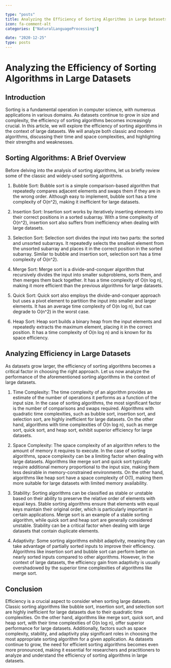 ```yaml
---

type: "posts"
title: Analyzing the Efficiency of Sorting Algorithms in Large Datasets
icon: fa-comment-alt
categories: ["NaturalLanguageProcessing"]

date: "2020-12-25"
type: posts
---
```





# Analyzing the Efficiency of Sorting Algorithms in Large Datasets

## Introduction

Sorting is a fundamental operation in computer science, with numerous applications in various domains. As datasets continue to grow in size and complexity, the efficiency of sorting algorithms becomes increasingly crucial. In this article, we will explore the efficiency of sorting algorithms in the context of large datasets. We will analyze both classic and modern algorithms, discussing their time and space complexities, and highlighting their strengths and weaknesses.

## Sorting Algorithms: A Brief Overview

Before delving into the analysis of sorting algorithms, let us briefly review some of the classic and widely-used sorting algorithms.

1. Bubble Sort: Bubble sort is a simple comparison-based algorithm that repeatedly compares adjacent elements and swaps them if they are in the wrong order. Although easy to implement, bubble sort has a time complexity of O(n^2), making it inefficient for large datasets.

2. Insertion Sort: Insertion sort works by iteratively inserting elements into their correct positions in a sorted subarray. With a time complexity of O(n^2), insertion sort also suffers from inefficiency when dealing with large datasets.

3. Selection Sort: Selection sort divides the input into two parts: the sorted and unsorted subarrays. It repeatedly selects the smallest element from the unsorted subarray and places it in the correct position in the sorted subarray. Similar to bubble and insertion sort, selection sort has a time complexity of O(n^2).

4. Merge Sort: Merge sort is a divide-and-conquer algorithm that recursively divides the input into smaller subproblems, sorts them, and then merges them back together. It has a time complexity of O(n log n), making it more efficient than the previous algorithms for large datasets.

5. Quick Sort: Quick sort also employs the divide-and-conquer approach but uses a pivot element to partition the input into smaller and larger elements. It has an average time complexity of O(n log n), but can degrade to O(n^2) in the worst case.

6. Heap Sort: Heap sort builds a binary heap from the input elements and repeatedly extracts the maximum element, placing it in the correct position. It has a time complexity of O(n log n) and is known for its space efficiency.

## Analyzing Efficiency in Large Datasets

As datasets grow larger, the efficiency of sorting algorithms becomes a critical factor in choosing the right approach. Let us now analyze the performance of the aforementioned sorting algorithms in the context of large datasets.

1. Time Complexity: The time complexity of an algorithm provides an estimate of the number of operations it performs as a function of the input size. In the case of sorting algorithms, the most significant factor is the number of comparisons and swaps required. Algorithms with quadratic time complexities, such as bubble sort, insertion sort, and selection sort, are highly inefficient for large datasets. On the other hand, algorithms with time complexities of O(n log n), such as merge sort, quick sort, and heap sort, exhibit superior efficiency for large datasets.

2. Space Complexity: The space complexity of an algorithm refers to the amount of memory it requires to execute. In the case of sorting algorithms, space complexity can be a limiting factor when dealing with large datasets. Algorithms like merge sort and quick sort typically require additional memory proportional to the input size, making them less desirable in memory-constrained environments. On the other hand, algorithms like heap sort have a space complexity of O(1), making them more suitable for large datasets with limited memory availability.

3. Stability: Sorting algorithms can be classified as stable or unstable based on their ability to preserve the relative order of elements with equal keys. Stable sorting algorithms ensure that elements with equal keys maintain their original order, which is particularly important in certain applications. Merge sort is an example of a stable sorting algorithm, while quick sort and heap sort are generally considered unstable. Stability can be a critical factor when dealing with large datasets that contain duplicate elements.

4. Adaptivity: Some sorting algorithms exhibit adaptivity, meaning they can take advantage of partially sorted inputs to improve their efficiency. Algorithms like insertion sort and bubble sort can perform better on nearly sorted inputs compared to other algorithms. However, in the context of large datasets, the efficiency gain from adaptivity is usually overshadowed by the superior time complexities of algorithms like merge sort.

## Conclusion

Efficiency is a crucial aspect to consider when sorting large datasets. Classic sorting algorithms like bubble sort, insertion sort, and selection sort are highly inefficient for large datasets due to their quadratic time complexities. On the other hand, algorithms like merge sort, quick sort, and heap sort, with their time complexities of O(n log n), offer superior performance for large datasets. Additionally, factors such as space complexity, stability, and adaptivity play significant roles in choosing the most appropriate sorting algorithm for a given application. As datasets continue to grow, the need for efficient sorting algorithms becomes even more pronounced, making it essential for researchers and practitioners to analyze and understand the efficiency of sorting algorithms in large datasets.